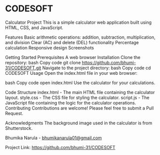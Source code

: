 # CODESOFT
Calculator Project
This is a simple calculator web application built using HTML, CSS, and JavaScript.

Features
Basic arithmetic operations: addition, subtraction, multiplication, and division
Clear (AC) and delete (DEL) functionality
Percentage calculation
Responsive design
Screenshots

Getting Started
Prerequisites
A web browser
Installation
Clone the repository:
bash
Copy code
git clone https://github.com/bhumi-31/CODESOFT.git
Navigate to the project directory:
bash
Copy code
cd CODESOFT
Usage
Open the index.html file in your web browser:

bash
Copy code
open index.html
Use the calculator for your calculations.

Code Structure
index.html - The main HTML file containing the calculator layout.
style.css - The CSS file for styling the calculator.
script.js - The JavaScript file containing the logic for the calculator operations.
Contributing
Contributions are welcome! Please feel free to submit a Pull Request.

Acknowledgments
The background image used in the calculator is from Shutterstock.

Bhumika Narula - bhumikanarula01@gmail.com

Project Link: https://github.com/bhumi-31/CODESOFT
